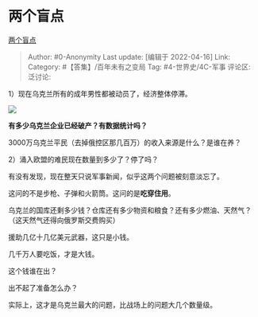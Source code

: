 # 两个盲点
[两个盲点](https://zhuanlan.zhihu.com/p/498341707)

> Author: #0-Anonymity
> Last update: [编辑于 2022-04-16]
> Link:
> Category: #【答集】/百年未有之变局
> Tag: #4-世界史/4C-军事
> 评论区:
> 泛讨论:

1）现在乌克兰所有的成年男性都被动员了，经济整体停滞。

![](https://pic4.zhimg.com/80/v2-2658b9b21b9981d346fb9f6081efda73_1440w.jpg)

**有多少乌克兰企业已经破产？有数据统计吗？**

3000万乌克兰平民（去掉俄控区那几百万）的收入来源是什么？是谁在养？

2）涌入欧盟的难民现在数量到多少了？停了吗？

有没有发现，现在整天只说军事新闻，似乎这两个问题被刻意淡忘了。

这问的不是步枪、子弹和火箭筒。这问的是**吃穿住用**。

乌克兰的国库还剩多少钱？仓库还有多少物资和粮食？还有多少燃油、天然气？（这天然气还得向俄罗斯交费购买）

援助几亿十几亿美元武器，这只是小钱。

几千万人要吃饭，才是大钱。

这个钱谁在出？

出不起了准备怎么办？

实际上，这才是乌克兰最大的问题，比战场上的问题大几个数量级。
